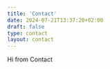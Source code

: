 ```yaml
---
title: 'Contact'
date: 2024-07-21T13:37:20+02:00
draft: false
type: contact
layout: contact
---
```


Hi from Contact